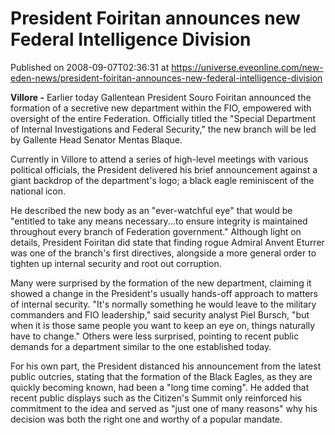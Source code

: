 # President Foiritan announces new Federal Intelligence Division
Published on 2008-09-07T02:36:31 at https://universe.eveonline.com/new-eden-news/president-foiritan-announces-new-federal-intelligence-division

**Villore -** Earlier today Gallentean President Souro Foiritan announced the formation of a secretive new department within the FIO, empowered with oversight of the entire Federation. Officially titled the "Special Department of Internal Investigations and Federal Security," the new branch will be led by Gallente Head Senator Mentas Blaque.

Currently in Villore to attend a series of high-level meetings with various political officials, the President delivered his brief announcement against a giant backdrop of the department's logo; a black eagle reminiscent of the national icon.

He described the new body as an "ever-watchful eye" that would be "entitled to take any means necessary...to ensure integrity is maintained throughout every branch of Federation government." Although light on details, President Foiritan did state that finding rogue Admiral Anvent Eturrer was one of the branch's first directives, alongside a more general order to tighten up internal security and root out corruption.

Many were surprised by the formation of the new department, claiming it showed a change in the President's usually hands-off approach to matters of internal security. "It's normally something he would leave to the military commanders and FIO leadership," said security analyst Piel Bursch, "but when it is those same people you want to keep an eye on, things naturally have to change." Others were less surprised, pointing to recent public demands for a department similar to the one established today.

For his own part, the President distanced his announcement from the latest public outcries, stating that the formation of the Black Eagles, as they are quickly becoming known, had been a "long time coming". He added that recent public displays such as the Citizen's Summit only reinforced his commitment to the idea and served as "just one of many reasons" why his decision was both the right one and worthy of a popular mandate.
